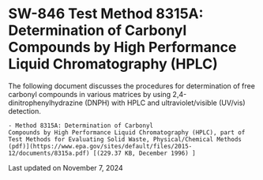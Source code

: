 
# SW-846 Test Method 8315A: Determination of Carbonyl Compounds by High Performance Liquid Chromatography (HPLC)  


The following document discusses the procedures for determination of
free carbonyl compounds in various matrices by using
2,4-dinitrophenylhydrazine (DNPH) with HPLC and ultraviolet/visible
(UV/vis) detection.

    - Method 8315A: Determination of Carbonyl
    Compounds by High Performance Liquid Chromatography (HPLC), part of
    Test Methods for Evaluating Solid Waste, Physical/Chemical Methods
    (pdf)](https://www.epa.gov/sites/default/files/2015-12/documents/8315a.pdf) [(229.37 KB, December 1996) ] 

Last updated on November 7, 2024

